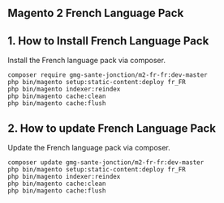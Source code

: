 ## Magento 2 French Language Pack

## 1. How to Install French Language Pack
Install the French language pack via composer.

```
composer require gmg-sante-jonction/m2-fr-fr:dev-master
php bin/magento setup:static-content:deploy fr_FR
php bin/magento indexer:reindex
php bin/magento cache:clean
php bin/magento cache:flush
```
## 2. How to update French Language Pack
Update the French language pack via composer.

```
composer update gmg-sante-jonction/m2-fr-fr:dev-master
php bin/magento setup:static-content:deploy fr_FR
php bin/magento indexer:reindex
php bin/magento cache:clean
php bin/magento cache:flush
```
